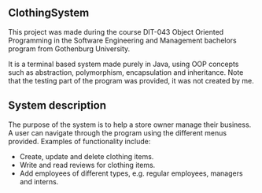 ## ClothingSystem
This project was made during the course DIT-043 Object Oriented Programming in the Software Engineering and Management bachelors program from Gothenburg University.

It is a terminal based system made purely in Java, using OOP concepts such as abstraction, polymorphism, encapsulation and inheritance. 
Note that the testing part of the program was provided, it was not created by me.

## System description
The purpose of the system is to help a store owner manage their business. A user can navigate through the program using the different menus provided. Examples of functionality include:
* Create, update and delete clothing items.
* Write and read reviews for clothing items.
* Add employees of different types, e.g. regular employees, managers and interns.
